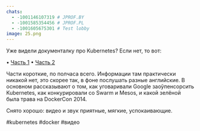 ```yaml
---
chats:
  - -1001146107319 # JPROF.BY
  - -1001585354456 # JPROF.PL
  - -1001605675301 # Test lobby
image: 25.png
---
```


Уже видели документалку про Kubernetes\? Если нет\, то вот\:

• [Часть 1](https://youtu.be/BE77h7dmoQU)
• [Часть 2](https://youtu.be/318elIq37PE)

Части короткие\, по полчаса всего\. Информации там практически никакой нет\, это скорее так\, в фоне послушать разные английские\. В основном рассказывают о том\, как уговаривали Google заоўпенсорсить Kubernetes\, как конкурировали со Swarm и Mesos\, и какой зелёной была трава на DockerCon 2014\.

Снято хорошо\: видео и звук приятные\, мягкие\, успокаивающие\.

\#kubernetes \#docker \#видео
